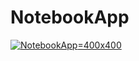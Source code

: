 # NotebookApp
[![NotebookApp](https://img.youtube.com/vi/wH34VoRSEKg/2.jpg)=400x400](https://www.youtube.com/watch?v=wH34VoRSEKg)
